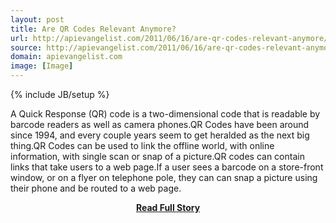 ```yaml
---
layout: post
title: Are QR Codes Relevant Anymore?
url: http://apievangelist.com/2011/06/16/are-qr-codes-relevant-anymore/
source: http://apievangelist.com/2011/06/16/are-qr-codes-relevant-anymore/
domain: apievangelist.com
image: [Image]
---
```

{% include JB/setup %}<p>A Quick Response (QR) code is a two-dimensional code that is readable by barcode readers as well as camera phones.QR Codes have been around since 1994, and every couple years seem to get heralded as the next big thing.QR Codes can be used to link the offline world, with online information, with single scan or snap of a picture.QR codes can contain links that take users to a web page.If a user sees a barcode on a store-front window, or on a flyer on telephone pole, they can can snap a picture using their phone and be routed to a web page.</p>
<center><p><a href="http://apievangelist.com/2011/06/16/are-qr-codes-relevant-anymore/" style='padding:25px; font-sze:18px; font-weight: bold;'>Read Full Story</a></p></center>
